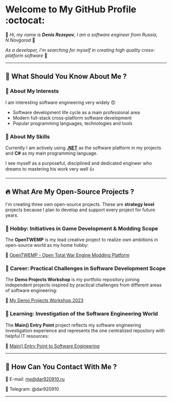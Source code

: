 # Welcome to My GitHub Profile :octocat:

:speech_balloon: *Hi, my name is **Denis Rezepov**, I am a software engineer from Russia, N.Novgorod*  :wave:

*As a developer, I'm searching for myself in creating high quality cross-platform software* :rocket:

---

## :loudspeaker: What Should You Know About Me ?

### :telescope: About My Interests

I am interesting software engineering very widely :heart_eyes:

- Software development life cycle as a main professional area
- Modern full-stack cross-platform software development
- Popular programming languages, technologies and tools

### :muscle: About My Skills

Currently I am actively using [**.NET**](https://dotnet.microsoft.com/en-us/) as the software platform in my projects and **C#** as my main programming language.

I see myself as a purposeful, disciplined  and dedicated engineer who dreams to mastering his work very well :+1:

---

## :fire: What Are My Open-Source Projects ?

I'm creating three own open-source projects. These are **strategy level** projects because I plan to develop and support every project for future years.

### :hammer: Hobby: Initiatives in Game Development & Modding Scope

The **OpenTWEMP** is my lead creative project to realize own ambitions in open-source world as my home hobby:

:link: [OpenTWEMP - Open Total War Engine Modding Platform](https://dar920910.github.io/OpenTWEMP-Website-Project/)

### :wrench: Career: Practical Challenges in Software Development Scope

The **Demo Projects Workshop** is my portfolio repository joining independent projects inspired by practical challenges from different areas of software engineering:

:link: [My Demo Projects Workshop 2023](https://github.com/dar920910/Demo-Projects-Workshop)

### :microscope: Learning: Investigation of the Software Engineering World

The **Main() Entry Point** project reflects my software engineering investigation experience and represents the one centralized repository with helpful IT resources:

:link: [Main() Entry Point to Software Engineering](https://github.com/dar920910/Software-Engineering-Main-Entry-Point)

---

## :speech_balloon: How Can You Contact With Me ?

:email: E-mail: <me@dar920910.ru>

:calling: Telegram: @dar920910

---
